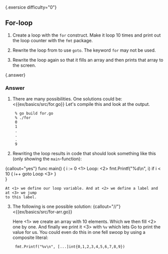 {.exersice difficulty="0"}
## For-loop

1. Create a loop with the `for` construct. Make it loop
   10 times and print out the loop counter with the `fmt` package.

2. Rewrite the loop from to use `goto`. The keyword `for` may not be used.

3.  Rewrite the loop again so that it fills an array and then prints that array to the screen.

{.answer}
### Answer

1. There are many possibilities. One solutions could be:
<{{ex/basics/src/for.go}}
    Let's compile this and look at the output.

        % go build for.go
        % ./for
        0
        1
        .
        .
        .
        9

2. Rewriting the loop results in code that should look something
like this (only showing the `main`-function):

{callout="yes"}
        func main() {
                i := 0	<1>
        Loop:		    <2>
                fmt.Printf("%d\n", i)
                if i < 10 {
                    i++ 
                    goto Loop <3>
                }   
        }

    At <1> we define our loop variable. And at <2> we define a label and at <3> we jump
    to this label.

3. The following is one possible solution:
    {callout="//"}
    <{{ex/basics/src/for-arr.go}}

    Here <1> we create an array with 10 elements.
    Which we then fill <2> one by one. And finally we print it <3> with `%v` which lets
    Go to print the value for us. You could even do this in one fell swoop by using a composite literal:

        fmt.Printf("%v\n", [...]int{0,1,2,3,4,5,6,7,8,9})
